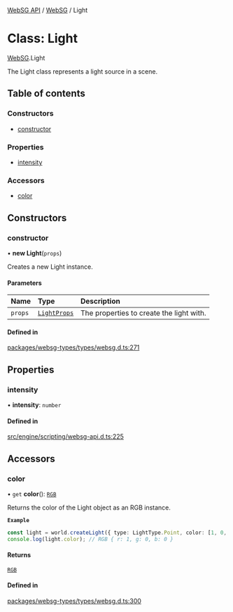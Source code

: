 [WebSG API](../README.md) / [WebSG](../modules/WebSG.md) / Light

# Class: Light

[WebSG](../modules/WebSG.md).Light

The Light class represents a light source in a scene.

## Table of contents

### Constructors

- [constructor](WebSG.Light.md#constructor)

### Properties

- [intensity](WebSG.Light.md#intensity)

### Accessors

- [color](WebSG.Light.md#color)

## Constructors

### constructor

• **new Light**(`props`)

Creates a new Light instance.

#### Parameters

| Name | Type | Description |
| :------ | :------ | :------ |
| `props` | [`LightProps`](../interfaces/WebSG.LightProps.md) | The properties to create the light with. |

#### Defined in

[packages/websg-types/types/websg.d.ts:271](https://github.com/thirdroom/thirdroom/blob/972fa72b/packages/websg-types/types/websg.d.ts#L271)

## Properties

### intensity

• **intensity**: `number`

#### Defined in

[src/engine/scripting/websg-api.d.ts:225](https://github.com/thirdroom/thirdroom/blob/972fa72b/src/engine/scripting/websg-api.d.ts#L225)

## Accessors

### color

• `get` **color**(): [`RGB`](WebSG.RGB.md)

Returns the color of the Light object as an RGB instance.

**`Example`**

```ts
const light = world.createLight({ type: LightType.Point, color: [1, 0, 0] });
console.log(light.color); // RGB { r: 1, g: 0, b: 0 }
```

#### Returns

[`RGB`](WebSG.RGB.md)

#### Defined in

[packages/websg-types/types/websg.d.ts:300](https://github.com/thirdroom/thirdroom/blob/972fa72b/packages/websg-types/types/websg.d.ts#L300)
